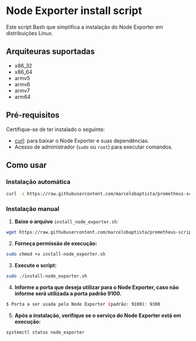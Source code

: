 # Node Exporter install script

Este script Bash que simplifica a instalação do Node Exporter em distribuições Linux.

## Arquiteuras suportadas

- x86_32
- x86_64
- armv5
- armv6
- armv7
- arm64

## Pré-requisitos

Certifique-se de ter instalado o seguinte:

- [curl](https://curl.se/download.html): para baixar o Node Exporter e suas dependências.
- Acesso de administrador (`sudo` ou `root`) para executar comandos.

## Como usar

### Instalação automática

```bash
curl -s https://raw.githubusercontent.com/marcelobaptista/prometheus-scripts/main/installl-node-exporter/install-node_exporter.sh | sudo bash
```
### Instalação manual

1. **Baixe o arquivo** `install_node_exporter.sh`:

```bash
wget https://raw.githubusercontent.com/marcelobaptista/prometheus-scripts/main/installl-node-exporter/install-node_exporter.sh
```

2. **Forneça permissão de execução:**

```bash
sudo chmod +x install-node_exporter.sh
```

3. **Execute o script:**

```bash
sudo ./install-node_exporter.sh
```

4. **Informe a porta que deseja utilizar para o Node Exporter, caso não informe será utilizada a porta padrão 9100.**

```bash
$ Porta a ser usada pelo Node Exporter (padrão: 9100): 9300
```

5. **Após a instalação, verifique se o serviço do Node Exporter está em execução:**

```bash
systemctl status node_exporter
```